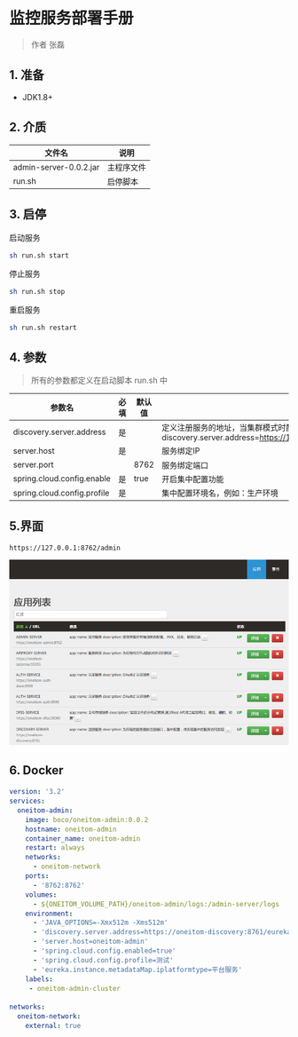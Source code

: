 # 监控服务部署手册

> 作者 张磊

## 1. 准备

* JDK1.8+

## 2. 介质

| 文件名                     | 说明       |
| -------------------------- | ---------- |
| admin-server-0.0.2.jar | 主程序文件 |
| run.sh                     | 启停脚本   |

## 3. 启停

启动服务

```bash
sh run.sh start
```

停止服务

```bash
sh run.sh stop
```

 重启服务

```bash
sh run.sh restart
```

##  4. 参数

> 所有的参数都定义在启动脚本 run.sh 中 

| 参数名                      | 必填 | 默认值 | 说明                                                         |
| --------------------------- | ---- | ------ | ------------------------------------------------------------ |
| discovery.server.address    | 是   |        | 定义注册服务的地址，当集群模式时配置多个地址逗号分隔  discovery.server.address=https://192.168.0.1:8761/eureka/,https://192.168.0.2:8761/eureka/ |
| server.host                 | 是   |        | 服务绑定IP                                                   |
| server.port                 |      | 8762   | 服务绑定端口                                                 |
| spring.cloud.config.enable  | 是   | true   | 开启集中配置功能                                             |
| spring.cloud.config.profile | 是   |        | 集中配置环境名，例如：生产环境                               |

## 5.界面

```
https://127.0.0.1:8762/admin
```

![admin.png](images/AdminService/admin.png)

## 6. Docker

```yaml
version: '3.2'
services:    
  oneitom-admin:
    image: boco/oneitom-admin:0.0.2
    hostname: oneitom-admin
    container_name: oneitom-admin
    restart: always
    networks:
      - oneitom-network
    ports:
      - '8762:8762'
    volumes:
      - ${ONEITOM_VOLUME_PATH}/oneitom-admin/logs:/admin-server/logs      
    environment:
      - 'JAVA_OPTIONS=-Xmx512m -Xms512m'
      - 'discovery.server.address=https://oneitom-discovery:8761/eureka/'
      - 'server.host=oneitom-admin'
      - 'spring.cloud.config.enabled=true'
      - 'spring.cloud.config.profile=测试'      
      - 'eureka.instance.metadataMap.iplatformtype=平台服务'
    labels:
     - oneitom-admin-cluster           

networks:
  oneitom-network:
    external: true
```


